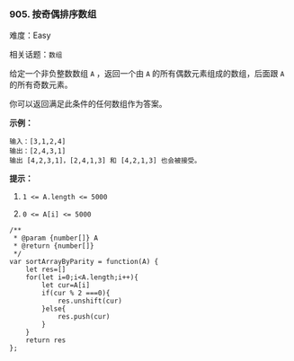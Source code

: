 ### 905. 按奇偶排序数组

难度：Easy

相关话题：`数组`

给定一个非负整数数组  `A` ，返回一个由  `A`  的所有偶数元素组成的数组，后面跟  `A`  的所有奇数元素。



你可以返回满足此条件的任何数组作为答案。







**示例：** 



```
输入：[3,1,2,4]
输出：[2,4,3,1]
输出 [4,2,3,1]，[2,4,1,3] 和 [4,2,1,3] 也会被接受。
```






**提示：** 




1.  `1 <= A.length <= 5000` 

2.  `0 <= A[i] <= 5000` 




```
/**
 * @param {number[]} A
 * @return {number[]}
 */
var sortArrayByParity = function(A) {
    let res=[]
    for(let i=0;i<A.length;i++){
        let cur=A[i]
        if(cur % 2 ===0){
            res.unshift(cur)
        }else{
            res.push(cur)
        }
    }
    return res
};
```


